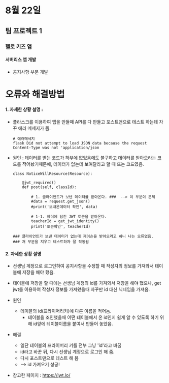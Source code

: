 # 8월 22일

## 팀 프로젝트 1

### 헬로 키즈 앱

#### 서버리스 앱 개발
- 공지사항 부분 개발



# 오류와 해결방법
#### 1. 자세한 상황 설명 :
- 플라스크를 이용하여 앱을 만들때 API를 다 만들고 포스트맨으로 테스트 하는데 자꾸 에러 메세지가 뜸.

    ```
    # 에러메세지
    flask Did not attempt to load JSON data because the request Content-Type was not 'application/json
    ```
- 원인 : 데이터를 받는 코드가 하부에 없었음에도 불구하고 데이터를 받아오라는 코드를 적어놨기때문에, 데이터가 없는데 보여달라고 할 때 뜨는 코드였음.
    ```
    class NoticeWillResource(Resource):

        @jwt_required()
        def post(self, classId):                   

            # 1. 클라이언트가 보낸 데이터를 받아온다. ###  --> 이 부분이 문제
            #data = request.get_json()
            #print('보내온데이터 확인', data)

            # 1-1. 헤더에 담긴 JWT 토큰을 받아온다.
            teacherId = get_jwt_identity()
            print('토큰확인', teacherId)
    
    ### 클라이언트가 보낸 데이터가 없는데 제이슨을 받아오라고 하니 나는 오류였음.
    ### 저 부분을 지우고 테스트하자 잘 작동됨
    ```

#### 2. 자세한 상황 설명 
- 선생님 계정으로 로그인하여 공지사항을 수정할 때 작성자의 정보를 가져와서 테이블에 저장을 해야 했음.
- 테이블에 저장을 할 때에는 선생님 계정의 id를 가져와서 저장을 해야 했으나, get jwt를 이용하여 작성자 정보를 가져왔을때 자꾸만 id 대신 닉네임을 가져옴.

- 원인 
  - 테이블의 id(프라이머리키)에 다른 이름을 적어놈.
    - 테이블을 조인했을때 어떤 테이블에서 온 id인지 쉽게 알 수 있도록 하기 위해 id앞에 테이블이름을 붙여서 만들어 놓았음.
- 해결
  - 일단 테이블의 프라이머리 키를 전부 그냥 'id'라고 바꿈
  - id라고 바꾼 뒤, 다시 선생님 계정으로 로그인 해 줌.
  - 다시 포스트맨으로 테스트 해 봄
  - --> id 가져오기 성공!

- 참고한 페이지 : https://jwt.io/

